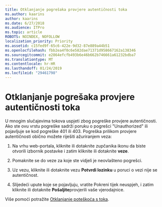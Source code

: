 ```yaml
---
title: Otklanjanje pogrešaka provjere autentičnosti toka
ms.author: kaarins
author: kaarins
ms.date: 6/27/2018
ms.audience: ITPro
ms.topic: article
ROBOTS: NOINDEX, NOFOLLOW
localization_priority: Priority
ms.assetid: c15fed9f-65c6-422e-9d32-87e889a44b51
ms.openlocfilehash: fbb2ea4f0c6e582dae71371d958667162a138346
ms.sourcegitcommit: e2864efcfb493b6e46b662b746661a61232bdba7
ms.translationtype: MT
ms.contentlocale: hr-HR
ms.lasthandoff: 01/24/2019
ms.locfileid: "29461798"
---
```

# <a name="troubleshoot-flow-authentication-errors"></a>Otklanjanje pogrešaka provjere autentičnosti toka

U mnogim slučajevima tokova uspjeti zbog pogreške provjere autentičnosti. Ako ste ovu vrstu pogreške sadrži poruku o pogrešci "Unauthorized" ili pojavljuje se kod pogreške 401 ili 403. Pogreška prilikom provjere autentičnosti obično možete riješiti ažuriranjem veza:
  
1. Na vrhu web-portala, kliknite ili dotaknite zupčanika ikonu da biste otvorili izbornik postavke i zatim kliknite ili dotaknite **veze**.
    
2. Pomaknite se do veze za koje ste vidjeli je neovlašteno pogrešci.
    
3. Uz vezu, kliknite ili dotaknite vezu **Potvrdi lozinku** u poruci o vezi nije se autentičnost. 
    
4. Slijedeći upute koje se pojavljuju, vratite Pokreni tijek neuspjeh, i zatim kliknite ili dotaknite **Pošaljite**provjerili vaše vjerodajnice.
    
Više pomoći potražite [Otklanjanje poteškoća s toka](https://go.microsoft.com/fwlink/?linkid=872110).
  

